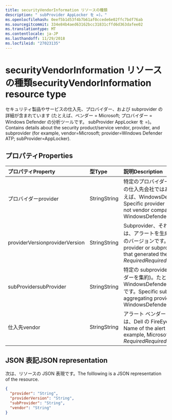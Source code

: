 ```yaml
---
title: securityVendorInformation リソースの種類
description: " subProvider AppLocker を =)。"
ms.openlocfilehash: 0eef5b1d53f4b7b61af0ccede6e02ffc7bdf76ab
ms.sourcegitcommit: 334e84b4aed63162bcc31831cffd6d363dafee02
ms.translationtype: MT
ms.contentlocale: ja-JP
ms.lasthandoff: 11/29/2018
ms.locfileid: "27023135"
---
```

# <a name="securityvendorinformation-resource-type"></a><span data-ttu-id="e9983-103">securityVendorInformation リソースの種類</span><span class="sxs-lookup"><span data-stu-id="e9983-103">securityVendorInformation resource type</span></span>

<span data-ttu-id="e9983-104">セキュリティ製品やサービスの仕入先、プロバイダー、および subprovider の詳細が含まれています (たとえば、ベンダー = Microsoft; プロバイダー = Windows Defender の分析ツールです。 subProvider AppLocker を =)。</span><span class="sxs-lookup"><span data-stu-id="e9983-104">Contains details about the security product/service vendor, provider, and subprovider (for example, vendor=Microsoft; provider=Windows Defender ATP; subProvider=AppLocker).</span></span>

## <a name="properties"></a><span data-ttu-id="e9983-105">プロパティ</span><span class="sxs-lookup"><span data-stu-id="e9983-105">Properties</span></span>

| <span data-ttu-id="e9983-106">プロパティ</span><span class="sxs-lookup"><span data-stu-id="e9983-106">Property</span></span>   | <span data-ttu-id="e9983-107">型</span><span class="sxs-lookup"><span data-stu-id="e9983-107">Type</span></span>|<span data-ttu-id="e9983-108">説明</span><span class="sxs-lookup"><span data-stu-id="e9983-108">Description</span></span>|
|:---------------|:--------|:----------|
|<span data-ttu-id="e9983-109">プロバイダー</span><span class="sxs-lookup"><span data-stu-id="e9983-109">provider</span></span> |<span data-ttu-id="e9983-110">String</span><span class="sxs-lookup"><span data-stu-id="e9983-110">String</span></span>|<span data-ttu-id="e9983-111">特定のプロバイダー (製品やサービスの仕入先会社ではありません)。たとえば、WindowsDefenderATP です。</span><span class="sxs-lookup"><span data-stu-id="e9983-111">Specific provider (product/service - not vendor company); for example, WindowsDefenderATP.</span></span>|
|<span data-ttu-id="e9983-112">providerVersion</span><span class="sxs-lookup"><span data-stu-id="e9983-112">providerVersion</span></span>|<span data-ttu-id="e9983-113">String</span><span class="sxs-lookup"><span data-stu-id="e9983-113">String</span></span>|<span data-ttu-id="e9983-114">Subprovider、それが存在する場合は、アラートを生成したプロバイダーのバージョンです。</span><span class="sxs-lookup"><span data-stu-id="e9983-114">Version of the provider or subprovider, if it exists, that generated the alert.</span></span> <span data-ttu-id="e9983-115">*Required*</span><span class="sxs-lookup"><span data-stu-id="e9983-115">*Required*</span></span>|
|<span data-ttu-id="e9983-116">subProvider</span><span class="sxs-lookup"><span data-stu-id="e9983-116">subProvider</span></span>|<span data-ttu-id="e9983-117">String</span><span class="sxs-lookup"><span data-stu-id="e9983-117">String</span></span>|<span data-ttu-id="e9983-118">特定の subprovider 下にあるプロバイダーを集約)。たとえば、WindowsDefenderATP.SmartScreen です。</span><span class="sxs-lookup"><span data-stu-id="e9983-118">Specific subprovider (under aggregating provider); for example, WindowsDefenderATP.SmartScreen.</span></span>|
|<span data-ttu-id="e9983-119">仕入先</span><span class="sxs-lookup"><span data-stu-id="e9983-119">vendor</span></span> |<span data-ttu-id="e9983-120">String</span><span class="sxs-lookup"><span data-stu-id="e9983-120">String</span></span>|<span data-ttu-id="e9983-121">アラート ベンダー (マイクロソフトでは、Dell の FireEye など) の名前。</span><span class="sxs-lookup"><span data-stu-id="e9983-121">Name of the alert vendor (for example, Microsoft, Dell, FireEye).</span></span> <span data-ttu-id="e9983-122">*Required*</span><span class="sxs-lookup"><span data-stu-id="e9983-122">*Required*</span></span>|


## <a name="json-representation"></a><span data-ttu-id="e9983-123">JSON 表記</span><span class="sxs-lookup"><span data-stu-id="e9983-123">JSON representation</span></span>

<span data-ttu-id="e9983-124">次は、リソースの JSON 表現です。</span><span class="sxs-lookup"><span data-stu-id="e9983-124">The folllowing is a JSON representation of the resource.</span></span>
<!-- {
  "blockType": "resource",
  "optionalProperties": [

  ],
  "@odata.type": "microsoft.graph.securityVendorInformation"
}-->

```json
{
  "provider": "String",
  "providerVersion": "String",
  "subProvider": "String",
  "vendor": "String"
}

```

<!-- uuid: 8fcb5dbc-d5aa-4681-8e31-b001d5168d79
2015-10-25 14:57:30 UTC -->
<!-- {
  "type": "#page.annotation",
  "description": "securityVendorInformation resource",
  "keywords": "",
  "section": "documentation",
  "tocPath": ""
}-->
